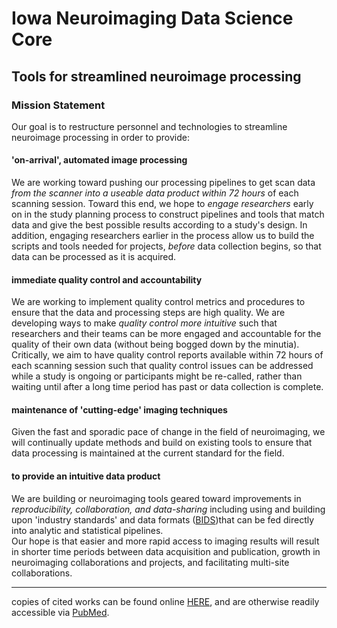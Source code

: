 # Iowa Neuroimaging Data Science Core
## Tools for streamlined neuroimage processing  
### Mission Statement  
Our goal is to restructure personnel and technologies to streamline neuroimage processing in order to provide:
#### 'on-arrival', automated image processing  
We are working toward pushing our processing pipelines to get scan data *from the scanner into a useable data product within 72 hours* of each scanning session. Toward this end, we hope to *engage researchers* early on in the study planning process to construct pipelines and tools that match data and give the best possible results according to a study's design. In addition, engaging researchers earlier in the process allow us to build the scripts and tools needed for projects, *before* data collection begins, so that data can be processed as it is acquired. 
#### immediate quality control and accountability  
We are working to implement quality control metrics and procedures to ensure that the data and processing steps are high quality. We are developing ways to make *quality control more intuitive* such that researchers and their teams can be more engaged and accountable for the quality of their own data (without being bogged down by the minutia).  
Critically, we aim to have quality control reports available within 72 hours of each scanning session such that quality control issues can be addressed while a study is ongoing or participants might be re-called, rather than waiting until after a long time period has past or data collection is complete.  
#### maintenance of 'cutting-edge' imaging techniques  
Given the fast and sporadic pace of change in the field of neuroimaging, we will continually update methods and build on existing tools to ensure that data processing is maintained at the current standard for the field.
#### to provide an intuitive data product  
We are building or neuroimaging tools geared toward improvements in *reproducibility, collaboration, and data-sharing* including using and building upon 'industry standards' and data formats ([BIDS](http://bids.neuroimaging.io/))that can be fed directly into analytic and statistical pipelines.  
Our hope is that easier and more rapid access to imaging results will result in shorter time periods between data acquisition and publication, growth in neuroimaging collaborations and projects, and facilitating multi-site collaborations.  

***

copies of cited works can be found online [HERE](https://paperpile.com/shared/5aInqX), and are otherwise readily accessible via [PubMed](https://www.ncbi.nlm.nih.gov/pubmed/). 
